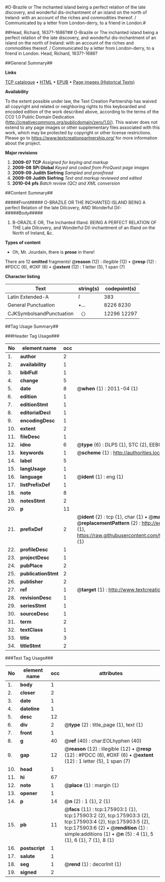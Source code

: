 #O-Brazile or The inchanted island being a perfect relation of the late discovery, and wonderful dis-inchantment of an island on the north of Ireland: with an account of the riches and commodities thereof. / Communicated by a letter from London-derry, to a friend in London.#

##Head, Richard, 1637?-1686?##
O-Brazile or The inchanted island being a perfect relation of the late discovery, and wonderful dis-inchantment of an island on the north of Ireland: with an account of the riches and commodities thereof. / Communicated by a letter from London-derry, to a friend in London.
Head, Richard, 1637?-1686?

##General Summary##

**Links**

[TCP catalogue](http://www.ota.ox.ac.uk/tcp/)  • 
[HTML](http://tei.it.ox.ac.uk/tcp/Texts-HTML/free/B03/B03620.html)  • 
[EPUB](http://tei.it.ox.ac.uk/tcp/Texts-EPUB/free/B03/B03620.epub) • 
[Page images (Historical Texts)](https://historicaltexts.jisc.ac.uk/eebo-52614695e)

**Availability**

To the extent possible under law, the Text Creation Partnership has waived all copyright and related or neighboring rights to this keyboarded and encoded edition of the work described above, according to the terms of the CC0 1.0 Public Domain Dedication (http://creativecommons.org/publicdomain/zero/1.0/). This waiver does not extend to any page images or other supplementary files associated with this work, which may be protected by copyright or other license restrictions. Please go to https://www.textcreationpartnership.org/ for more information about the project.

**Major revisions**

1. __2009-07__ __TCP__ *Assigned for keying and markup*
1. __2009-08__ __SPi Global__ *Keyed and coded from ProQuest page images*
1. __2009-09__ __Judith Siefring__ *Sampled and proofread*
1. __2009-09__ __Judith Siefring__ *Text and markup reviewed and edited*
1. __2010-04__ __pfs__ *Batch review (QC) and XML conversion*

##Content Summary##

#####Front#####
O-BRAZILE OR THE INCHANTED ISLAND BEING A perfect Relation of the late Diſcovery, AND Wonderful Diſ-
#####Body#####

1. B-ORAZIL:E OR, The Inchanted Iſland. BEING A PERFECT RELATION OF THE Late Diſcovery, and Wonderful Diſ-inchantment of an Iſland on the North of Ireland, &c.

**Types of content**

  * Oh, Mr. Jourdain, there is **prose** in there!

There are 12 **omitted** fragments! 
 @__reason__ (12) : illegible (12)  •  @__resp__ (12) : #PDCC (6), #OXF (6)  •  @__extent__ (12) : 1 letter (5), 1 span (7)

**Character listing**


|Text|string(s)|codepoint(s)|
|---|---|---|
|Latin Extended-A|ſ|383|
|General Punctuation|•…|8226 8230|
|CJKSymbolsandPunctuation|〈〉|12296 12297|

##Tag Usage Summary##

###Header Tag Usage###

|No|element name|occ|attributes|
|---|---|---|---|
|1.|__author__|2||
|2.|__availability__|1||
|3.|__biblFull__|1||
|4.|__change__|5||
|5.|__date__|8| @__when__ (1) : 2011-04 (1)|
|6.|__edition__|1||
|7.|__editionStmt__|1||
|8.|__editorialDecl__|1||
|9.|__encodingDesc__|1||
|10.|__extent__|2||
|11.|__fileDesc__|1||
|12.|__idno__|6| @__type__ (6) : DLPS (1), STC (2), EEBO-CITATION (1), OCLC (1), VID (1)|
|13.|__keywords__|1| @__scheme__ (1) : http://authorities.loc.gov/ (1)|
|14.|__label__|5||
|15.|__langUsage__|1||
|16.|__language__|1| @__ident__ (1) : eng (1)|
|17.|__listPrefixDef__|1||
|18.|__note__|8||
|19.|__notesStmt__|2||
|20.|__p__|11||
|21.|__prefixDef__|2| @__ident__ (2) : tcp (1), char (1)  •  @__matchPattern__ (2) : ([0-9\-]+):([0-9IVX]+) (1), (.+) (1)  •  @__replacementPattern__ (2) : http://eebo.chadwyck.com/downloadtiff?vid=$1&page=$2 (1), https://raw.githubusercontent.com/textcreationpartnership/Texts/master/tcpchars.xml#$1 (1)|
|22.|__profileDesc__|1||
|23.|__projectDesc__|1||
|24.|__pubPlace__|2||
|25.|__publicationStmt__|2||
|26.|__publisher__|2||
|27.|__ref__|1| @__target__ (1) : http://www.textcreationpartnership.org/docs/. (1)|
|28.|__revisionDesc__|1||
|29.|__seriesStmt__|1||
|30.|__sourceDesc__|1||
|31.|__term__|2||
|32.|__textClass__|1||
|33.|__title__|3||
|34.|__titleStmt__|2||


###Text Tag Usage###

|No|element name|occ|attributes|
|---|---|---|---|
|1.|__body__|1||
|2.|__closer__|2||
|3.|__date__|1||
|4.|__dateline__|1||
|5.|__desc__|12||
|6.|__div__|2| @__type__ (2) : title_page (1), text (1)|
|7.|__front__|1||
|8.|__g__|40| @__ref__ (40) : char:EOLhyphen (40)|
|9.|__gap__|12| @__reason__ (12) : illegible (12)  •  @__resp__ (12) : #PDCC (6), #OXF (6)  •  @__extent__ (12) : 1 letter (5), 1 span (7)|
|10.|__head__|1||
|11.|__hi__|67||
|12.|__note__|1| @__place__ (1) : margin (1)|
|13.|__opener__|1||
|14.|__p__|14| @__n__ (2) : 1 (1), 2 (1)|
|15.|__pb__|11| @__facs__ (11) : tcp:175903:1 (1), tcp:175903:2 (2), tcp:175903:3 (2), tcp:175903:4 (2), tcp:175903:5 (2), tcp:175903:6 (2)  •  @__rendition__ (1) : simple:additions (1)  •  @__n__ (5) : 4 (1), 5 (1), 6 (1), 7 (1), 8 (1)|
|16.|__postscript__|1||
|17.|__salute__|1||
|18.|__seg__|1| @__rend__ (1) : decorInit (1)|
|19.|__signed__|2||
